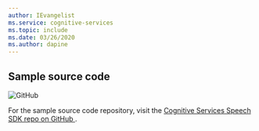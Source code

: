 ```yaml
---
author: IEvangelist
ms.service: cognitive-services
ms.topic: include
ms.date: 03/26/2020
ms.author: dapine
---
```


## Sample source code

<div class="icon is-large">
    <img alt="GitHub" src="https://docs.microsoft.com/media/logos/logo_octokitty.svg">
</div>

For the sample source code repository, visit the <a href="https://aka.ms/csspeech/samples" target="_blank">Cognitive Services Speech SDK repo on GitHub <span class="docon docon-navigate-external x-hidden-focus"></span></a>.
